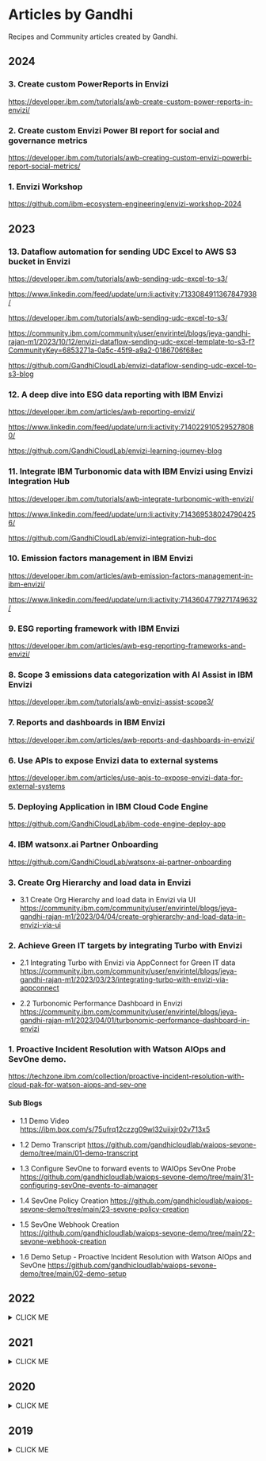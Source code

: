 # Articles by Gandhi

Recipes and Community articles created by Gandhi.

## 2024
### 3. Create custom PowerReports in Envizi
https://developer.ibm.com/tutorials/awb-create-custom-power-reports-in-envizi/

### 2. Create custom Envizi Power BI report for social and governance metrics
https://developer.ibm.com/tutorials/awb-creating-custom-envizi-powerbi-report-social-metrics/

### 1. Envizi Workshop
https://github.com/ibm-ecosystem-engineering/envizi-workshop-2024

## 2023
### 13. Dataflow automation for sending UDC Excel to AWS S3 bucket in Envizi

https://developer.ibm.com/tutorials/awb-sending-udc-excel-to-s3/

https://www.linkedin.com/feed/update/urn:li:activity:7133084911367847938/

https://developer.ibm.com/tutorials/awb-sending-udc-excel-to-s3/

https://community.ibm.com/community/user/envirintel/blogs/jeya-gandhi-rajan-m1/2023/10/12/envizi-dataflow-sending-udc-excel-template-to-s3-f?CommunityKey=6853271a-0a5c-45f9-a9a2-0186706f68ec

https://github.com/GandhiCloudLab/envizi-dataflow-sending-udc-excel-to-s3-blog

### 12. A deep dive into ESG data reporting with IBM Envizi

https://developer.ibm.com/articles/awb-reporting-envizi/

https://www.linkedin.com/feed/update/urn:li:activity:7140229105295278080/

https://github.com/GandhiCloudLab/envizi-learning-journey-blog

### 11. Integrate IBM Turbonomic data with IBM Envizi using Envizi Integration Hub

https://developer.ibm.com/tutorials/awb-integrate-turbonomic-with-envizi/

https://www.linkedin.com/feed/update/urn:li:activity:7143695380247904256/

https://github.com/GandhiCloudLab/envizi-integration-hub-doc


### 10. Emission factors management in IBM Envizi

https://developer.ibm.com/articles/awb-emission-factors-management-in-ibm-envizi/

https://www.linkedin.com/feed/update/urn:li:activity:7143604779271749632/

### 9. ESG reporting framework with IBM Envizi

https://developer.ibm.com/articles/awb-esg-reporting-frameworks-and-envizi/

### 8. Scope 3 emissions data categorization with AI Assist in IBM Envizi

https://developer.ibm.com/tutorials/awb-envizi-assist-scope3/

### 7. Reports and dashboards in IBM Envizi
https://developer.ibm.com/articles/awb-reports-and-dashboards-in-envizi/


### 6. Use APIs to expose Envizi data to external systems
https://developer.ibm.com/articles/use-apis-to-expose-envizi-data-for-external-systems


### 5. Deploying Application in IBM Cloud Code Engine

https://github.com/GandhiCloudLab/ibm-code-engine-deploy-app

### 4. IBM watsonx.ai Partner Onboarding

https://github.com/GandhiCloudLab/watsonx-ai-partner-onboarding


### 3. Create Org Hierarchy and load data in Envizi

- 3.1 Create Org Hierarchy and load data in Envizi via UI
https://community.ibm.com/community/user/envirintel/blogs/jeya-gandhi-rajan-m1/2023/04/04/create-orghierarchy-and-load-data-in-envizi-via-ui

### 2. Achieve Green IT targets by integrating Turbo with Envizi

- 2.1 Integrating Turbo with Envizi via AppConnect for Green IT data
https://community.ibm.com/community/user/envirintel/blogs/jeya-gandhi-rajan-m1/2023/03/23/integrating-turbo-with-envizi-via-appconnect

- 2.2 Turbonomic Performance Dashboard in Envizi
https://community.ibm.com/community/user/envirintel/blogs/jeya-gandhi-rajan-m1/2023/04/01/turbonomic-performance-dashboard-in-envizi


### 1. Proactive Incident Resolution with Watson AIOps and SevOne demo. 
https://techzone.ibm.com/collection/proactive-incident-resolution-with-cloud-pak-for-watson-aiops-and-sev-one

#### Sub Blogs
- 1.1 Demo Video
https://ibm.box.com/s/75ufrq12czzg09wl32uiixjr02v713x5

- 1.2 Demo Transcript
https://github.com/gandhicloudlab/waiops-sevone-demo/tree/main/01-demo-transcript

- 1.3 Configure SevOne to forward events to WAIOps SevOne Probe 
https://github.com/gandhicloudlab/waiops-sevone-demo/tree/main/31-configuring-sevOne-events-to-aimanager

- 1.4 SevOne Policy Creation
https://github.com/gandhicloudlab/waiops-sevone-demo/tree/main/23-sevone-policy-creation

- 1.5 SevOne Webhook Creation
https://github.com/gandhicloudlab/waiops-sevone-demo/tree/main/22-sevone-webhook-creation

- 1.6 Demo Setup - Proactive Incident Resolution with Watson AIOps and SevOne
https://github.com/gandhicloudlab/waiops-sevone-demo/tree/main/02-demo-setup


## 2022

<details><summary>CLICK ME</summary>

### 23. Watson AIOps 3.5 Temporal Group Training with SevOne Events
https://community.ibm.com/community/user/aiops/blogs/jeya-gandhi-rajan-m1/2022/12/05/watson-aiops-35-temporal-group-training-with-sevon

### 22. Creating IBM SevOne Topology in IBM Watson AIOps 3.5
https://community.ibm.com/community/user/aiops/blogs/jeya-gandhi-rajan-m1/2022/12/05/creating-ibm-sevone-topology-in-ibm-watson-aiops-3

### 21. Insights on Watson AIOps Topology Match Tokens
https://community.ibm.com/community/user/aiops/blogs/jeya-gandhi-rajan-m1/2022/12/06/insights-on-watson-aiops-topology-match-tokens

### 20. Insights on Watson AIOps Topology Merge Rules
https://community.ibm.com/community/user/aiops/blogs/jeya-gandhi-rajan-m1/2022/12/06/insights-on-watson-aiops-topology-merge-rules

### 19. IBM Watson AIOps 3.5 Integration with IBM SevOne
https://community.ibm.com/community/user/aiops/blogs/jeya-gandhi-rajan-m1/2022/11/29/ibm-watson-aiops-35-integration-with-ibm-sevone

### 18. Sending Events to Watson AIOps 3.5 using Generic Webhook Probe
https://community.ibm.com/community/user/aiops/blogs/jeya-gandhi-rajan-m1/2022/11/29/sending-events-to-watson-aiops-35-using-generic-we

### 17. Simple scripts to install Watson AIOps 3.5
https://community.ibm.com/community/user/aiops/blogs/jeya-gandhi-rajan-m1/2022/11/29/simple-scripts-to-install-watson-aiops-35



### 16. WAIOps v3.3 - Part 13 : Inferencing - Resolve Incidents
https://community.ibm.com/community/user/aiops/blogs/jeya-gandhi-rajan-m1/2022/05/06/waiops-v33-part-13-inferencing-resolve-incidents

### 15. WAIOps v3.3 - Part 12 : Inferencing - View Results
https://community.ibm.com/community/user/aiops/blogs/jeya-gandhi-rajan-m1/2022/05/06/waiops-v33-part-12-inferencing-view-results

### 14. WAIOps v3.3 - Part 11 : Inferencing
https://community.ibm.com/community/user/aiops/blogs/jeya-gandhi-rajan-m1/2022/05/06/waiops-v33-part-11-inferencing

### 13. WAIOps v3.3 - Part 10 : Training
https://community.ibm.com/community/user/aiops/blogs/jeya-gandhi-rajan-m1/2022/05/06/waiops-v33-part-10-training

### 12. WAIOps v3.3 - Part 09 : Create Runbook
https://community.ibm.com/community/user/aiops/blogs/jeya-gandhi-rajan-m1/2022/05/06/waiops-v33-part-09-create-runbook

### 11. WAIOps v3.3 - Part 08 : Create AI-Model Definition
https://community.ibm.com/community/user/aiops/blogs/jeya-gandhi-rajan-m1/2022/05/06/waiops-v33-part-08-create-ai-model-definition

### 10. WAIOps v3.3 - Part 07 : Create Application in AI-Manager
https://community.ibm.com/community/user/aiops/blogs/jeya-gandhi-rajan-m1/2022/05/06/waiops-v33-part-07-create-application-in-ai-manage

### 9. WAIOps v3.3 - Part 06 : Slack Account Creation and Integration
https://community.ibm.com/community/user/aiops/blogs/jeya-gandhi-rajan-m1/2022/05/06/waiops-v33-part-06-slack-account-creation-and-inte

### 8. WAIOps v3.3 - Part 05 : Create Data and Tool Integrations
https://community.ibm.com/community/user/aiops/blogs/jeya-gandhi-rajan-m1/2022/05/06/waiops-v33-part-05-create-data-and-tool-integratio

### 7. WAIOps v3.3 - Part 04 : Installing iLender App
https://community.ibm.com/community/user/aiops/blogs/jeya-gandhi-rajan-m1/2022/05/06/waiops-v33-part-04-installing-ilender-app

### 6. WAIOps v3.3 - Part 03 : Installing Humio
https://community.ibm.com/community/user/aiops/blogs/jeya-gandhi-rajan-m1/2022/05/06/waiops-v33-part-03-installing-humio

### 5. WAIOps v3.3 - Part 02 : Watson AIOps AI-Manager Installation
https://community.ibm.com/community/user/aiops/blogs/jeya-gandhi-rajan-m1/2022/05/06/waiops-v33-part-02-watson-aiops-ai-manager-install

### 4. WAIOps v3.3 - Part 01 : Watson AIOps 3.3 Demo Setup
https://community.ibm.com/community/user/aiops/blogs/jeya-gandhi-rajan-m1/2022/05/06/waiops-v33-part-01-watson-aiops-33-demo-setup

### 3. AIOps v3.2 - Topology API Part 3 : Create, Link and Delete topology nodes using API
https://community.ibm.com/community/user/aiops/blogs/jeya-gandhi-rajan-m1/2022/03/07/aiops-v32-topology-api-part-3-create-link-and-dele

### 2. AIOps v3.2 - Topology API Part 2 : Create BookInfo App Topology using API
https://community.ibm.com/community/user/aiops/blogs/jeya-gandhi-rajan-m1/2022/03/07/aiops-v32-topology-api-part-2-create-topology-for

### 1. AIOps v3.2 - Topology API Part 1 : Enabling Topology Manager API
https://community.ibm.com/community/user/aiops/blogs/jeya-gandhi-rajan-m1/2022/03/07/aiops-v32-topology-api-part-1-enabling-topology-ma

</details>

## 2021

<details><summary>CLICK ME</summary>

### 44. WAIOps v3.2 - Series 01 : Watson AIOps 3.2 Demo Setup
https://community.ibm.com/community/user/aiops/blogs/jeya-gandhi-rajan-m1/2021/12/27/waiops-v32-series-01-watson-aiops-32-demo-setup

### 43. WAIOps v3.2 - Series 02 : Watson AIOps AI-Manager Installation
https://community.ibm.com/community/user/aiops/blogs/jeya-gandhi-rajan-m1/2021/12/27/waiops-v32-series-02-watson-aiops-ai-manager-insta

### 42. WAIOps v3.2 - Series 03 : Installing iLender App
https://community.ibm.com/community/user/aiops/blogs/jeya-gandhi-rajan-m1/2021/12/27/waiops-v32-series-03-installing-ilender-app

### 41. WAIOps v3.2 - Series 04 : Create Data and Tool Integrations
https://community.ibm.com/community/user/aiops/blogs/jeya-gandhi-rajan-m1/2021/12/27/waiops-v32-series-04-create-data-and-tool-integrat

### 40. WAIOps v3.2 - Series 05 : Slack Account Creation and Integration
https://community.ibm.com/community/user/aiops/blogs/jeya-gandhi-rajan-m1/2021/12/27/waiops-v32-series-05-slack-account-creation-and-in

### 39. WAIOps v3.2 - Series 06 : Create Application in AI-Manager
https://community.ibm.com/community/user/aiops/blogs/jeya-gandhi-rajan-m1/2021/12/27/waiops-v32-series-06-create-application-in-ai-mana

### 38. WAIOps v3.2 - Series 07 : Create AI-Model Definition
https://community.ibm.com/community/user/aiops/blogs/jeya-gandhi-rajan-m1/2021/12/27/waiops-v32-series-07-create-ai-model-definition

### 37. WAIOps v3.2 - Series 08 : Training
https://community.ibm.com/community/user/aiops/blogs/jeya-gandhi-rajan-m1/2021/12/27/waiops-v32-series-08-training

### 36. WAIOps v3.2 - Series 09 : Inferencing
https://community.ibm.com/community/user/aiops/blogs/jeya-gandhi-rajan-m1/2021/12/27/waiops-v32-series-09-inferencing

### 35. Installing Humio on RedHat Openshift
https://community.ibm.com/community/user/aiops/blogs/jeya-gandhi-rajan-m1/2021/12/28/installing-humio-on-redhat-openshift

### 34. Sending Instana Events to WAIOps 3.2.0 AIMgr
https://community.ibm.com/community/user/aiops/blogs/jeya-gandhi-rajan-m1/2021/12/28/sending-instana-events-to-waiops-320-aimgr

### 33. WAIOps Demo with Instana and iLender App : 5 - Inferencing
https://community.ibm.com/community/user/aiops/blogs/jeya-gandhi-rajan-m1/2021/09/21/waiops-ins-ilender-5-inferencing

### 32. WAIOps Demo with Instana and iLender App : 4 - App and AI Model Management and Training
https://community.ibm.com/community/user/aiops/blogs/jeya-gandhi-rajan-m1/2021/09/21/waiops-ins-ilender-4-app-aimodel-training

### 31. WAIOps Demo with Instana and iLender App : 3 - Data and Tool Integrations
https://community.ibm.com/community/user/aiops/blogs/jeya-gandhi-rajan-m1/2021/09/21/waiops-ins-ilender-3-data-tool-integration

### 30. WAIOps Demo with Instana and iLender App : 2 - Initial Configuration
https://community.ibm.com/community/user/aiops/blogs/jeya-gandhi-rajan-m1/2021/09/21/waiops-ins-ilender-2-initial-configuration

### 29. WAIOps Demo with Instana and iLender App : 1 - Overview
https://community.ibm.com/community/user/aiops/blogs/jeya-gandhi-rajan-m1/2021/09/21/waiops-ins-ilender-1-overview

### 28. ServiceNow and WAIOps : 3 - Configuring Watson AIOps roles to ServiceNow users
https://community.ibm.com/community/user/aiops/blogs/jeya-gandhi-rajan-m1/2021/09/08/snow-waiops-3-configuring-waiops-roles-in-snow

### 27. ServiceNow and WAIOps : 2 - Installing Watson AIOps App plugin in ServiceNow Developer Instance
https://community.ibm.com/community/user/aiops/blogs/jeya-gandhi-rajan-m1/2021/09/08/snow-waiops-2-installing-waiops-app-plugin

### 26. ServiceNow and WAIOps : 1 - Create ServiceNow incidents for Similar Incidents in Watson AIOps
https://community.ibm.com/community/user/aiops/blogs/jeya-gandhi-rajan-m1/2021/09/08/snow-waiops-1-create-snow-incidents

### 25.Instana and WAIOps Integration : 7 - Create Alert in Instana
https://community.ibm.com/community/user/aiops/blogs/jeya-gandhi-rajan-m1/2021/09/08/ins-waiops-7-create-alert-in-instana

### 24.Instana and WAIOps Integration : 6 - Create Alert Channels in Instana
https://community.ibm.com/community/user/aiops/blogs/jeya-gandhi-rajan-m1/2021/09/08/ins-waiops-6-create-alert-channels-in-instana

### 23.Instana and WAIOps Integration : 5 - Create Events in Instana
https://community.ibm.com/community/user/aiops/blogs/jeya-gandhi-rajan-m1/2021/09/08/ins-waiops-5-create-events-in-instana

### 22.Instana and WAIOps Integration : 4 - Create Custom Payload in Instana
https://community.ibm.com/community/user/aiops/blogs/jeya-gandhi-rajan-m1/2021/09/08/ins-waiops-4-create-custom-payload-in-instana

### 21.Instana and WAIOps Integration : 3 - Create Application in Instana
https://community.ibm.com/community/user/aiops/blogs/jeya-gandhi-rajan-m1/2021/09/08/ins-waiops-3-create-application-in-instana

### 20.Instana and WAIOps Integration : 2 - Create Instana Webhook in Watson AIOps Event Manager NOI
https://community.ibm.com/community/user/aiops/blogs/jeya-gandhi-rajan-m1/2021/09/08/ins-waiops-2-create-instana-webhook-in-waiops

### 19.Instana and WAIOps Integration : 1 - Integrating Instana with Watson AIOps
https://community.ibm.com/community/user/aiops/blogs/jeya-gandhi-rajan-m1/2021/09/08/ins-waiops-1-integrating-instana-with-watson-aiops


### 18. AIOps v3.1 - Series 10 : Create and Execute RunBook in Watson AIOps
https://community.ibm.com/community/user/aiops/blogs/jeya-gandhi-rajan-m1/2021/06/27/aiops-v31-series-10-create-and-execute-runbook-in

### 17. AIOps v3.1 - Series 09 : BookInfo Demo Setup for AIOps
https://community.ibm.com/community/user/aiops/blogs/jeya-gandhi-rajan-m1/2021/05/12/aiops-v31-series-09-bookinfo-demo-setup-for-aiops

### 16. AIOps v3.1 - Series 08 : Installing BookInfo app for AIOps
https://community.ibm.com/community/user/aiops/blogs/jeya-gandhi-rajan-m1/2021/05/12/aiops-v31-series-08-installing-bookinfo-app-for-ai

### 15. AIOps v3.1 - Series 07 : Configuring Event Manager
https://community.ibm.com/community/user/aiops/blogs/jeya-gandhi-rajan-m1/2021/05/12/aiops-v31-series-07-configuring-event-manager

### 14. AIOps v3.1 - Series 06 : Inferencing Log Anomaly, Event Grouping and Similar Incidents
https://community.ibm.com/community/user/aiops/blogs/jeya-gandhi-rajan-m1/2021/05/12/aiops-v31-series-06-inferencing-log-anomaly-event

### 13. AIOps v3.1 - Series 05 : Training Logs, Events and Incidents
https://community.ibm.com/community/user/aiops/blogs/jeya-gandhi-rajan-m1/2021/05/12/aiops-v31-series-05-training-logs-events-and-incid

### 12. AIOps v3.1 - Series 04 : Create Training Definition for Logs, Events and Incidents
https://community.ibm.com/community/user/aiops/blogs/jeya-gandhi-rajan-m1/2021/05/12/aiops-v31-series-04-create-training-definition-for

### 11. AIOps v3.1 - Series 03 : Create Application using Kubernetes Observer
https://community.ibm.com/community/user/aiops/blogs/jeya-gandhi-rajan-m1/2021/05/12/aiops-v31-series-03-create-application-using-kuber

### 10. AIOps v3.1 - Series 02 : Slack Account Creation and Integration
https://community.ibm.com/community/user/aiops/blogs/jeya-gandhi-rajan-m1/2021/05/12/aiops-v31-series-02-slack-account-creation-and-int

### 9. AIOps v3.1 - Series 01 : Data and Tool Integrations
https://community.ibm.com/community/user/aiops/blogs/jeya-gandhi-rajan-m1/2021/05/12/aiops-v31-series-01-data-and-tool-integrations

### 8. Using AI-Manager APIs in Watson AI-Ops

https://community.ibm.com/community/user/aiops/blogs/jeya-gandhi-rajan-m1/2021/03/29/using-ai-manager-apis-in-watson-ai-ops

Published on Mar 29, 2021

### 7. Similar Incidents by AI-Manager in Watson AIOps
https://community.ibm.com/community/user/middleware/blogs/jeya-gandhi-rajan-m1/2021/02/23/similar-incidents-by-ai-manager-in-watson-aiops

Published on Feb 24, 2021

### 6. Training Similar Incidents for AI Manager in Watson AIOps
https://community.ibm.com/community/user/middleware/blogs/jeya-gandhi-rajan-m1/2021/02/23/training-similar-incidents-for-ai-manager-in-watso

Published on Feb 24, 2021

### 5. Event Grouping by AI-Manager in Watson AIOps
https://community.ibm.com/community/user/middleware/blogs/jeya-gandhi-rajan-m1/2021/02/23/event-grouping-by-ai-manager-in-watson-aiops

Published on Feb 24, 2021

### 4. Training Events for AI-Manager in Watson AIOps
https://community.ibm.com/community/user/middleware/blogs/jeya-gandhi-rajan-m1/2021/02/23/training-events-for-ai-manager-in-watson-aiops

Published on Feb 24, 2021

### 3. Log Anomaly Detection by AI-Manager in Watson AI-Ops

This article showcase the Log Anomaly detection capability of AI-Manager in Watson AI-Ops using LogDNA and BookInfo app.

https://community.ibm.com/community/user/middleware/blogs/jeya-gandhi-rajan-m1/2021/02/14/log-anomaly-detection-by-ai-manager-in-w-ai-ops

Published on Feb 15, 2021

### 2. Training Log anomaly models for AI Manager in Watson AIOps

This article explains about how to train normal logs from LogDNA and create log anomaly models for AI Manager in Watson AIOps.


https://community.ibm.com/community/user/middleware/blogs/jeya-gandhi-rajan-m1/2021/02/10/training-log-anomaly-models-for-ai-manager

Published on Feb 10, 2021


### 1. Configuring AI-Manager in Watson AI-Ops

This article explains about how to configure AI-Manager for training and inferencing the logs/events/incidents.


https://community.ibm.com/community/user/middleware/blogs/jeya-gandhi-rajan-m1/2021/02/09/configuring-ai-manager-in-watson-ai-ops

Published on Feb 9, 2021


</details>

## 2020
<details><summary>CLICK ME</summary>


### 18. MCM Monitoring Configuration Setup : use case - Web UI is becoming slow

This recipe explains about the following. 1. Incident details - Web UI Responding Slow, 2. Configuring Threshold, 3. Configuring Runbook, 4. Configuring Event Policies, 5. Configuring Incident Policies

https://developer.ibm.com/recipes/tutorials/mcm-monitoring-configuration-setup-use-case-web-ui-is-becoming-slow/

Published on July 30, 2020



### 17. MCM Monitoring Configuration Setup : use case - Notification messages are not received

This recipe explains about the following. 1. Incident details - Notification messages are not received, 2. Configuring Threshold, 3. Configuring Runbook, 4. Configuring Event Policies, 5. Configuring Incident Policies

https://developer.ibm.com/recipes/tutorials/mcm-monitoring-configuration-setup-use-case-notification-messages-are-not-received/

Published on July 30, 2020



### 16. MCM Monitoring : use case - Web UI is becoming slow

This recipe explains about the following. 1. Use case - Web UI is becoming slow, 2. Incident Details related to the use case, 3. How SRE is anaylsing and fixing the incident

https://developer.ibm.com/recipes/tutorials/mcm-monitoring-use-case-web-ui-is-becoming-slow/

Published on July 29, 2020



### 15. MCM Monitoring : use case - Notification messages are not received

This recipe explains about the following. 1. Use case - Notification messages are not received, 2. Incident Details related to the use case, 3. How SRE is anaylsing and fixing the incident

https://developer.ibm.com/recipes/tutorials/mcm-monitoring-use-case-notification-messages-are-not-received/

Published on July 29, 2020



### 14. MCM - App Management and Sample apps

This recipe explains about the following. 1. MCM Application management capabilities, 2. MCM Application resources , 3. Sample apps for Channel types Namespace, Helm and Git

https://developer.ibm.com/recipes/tutorials/mcm-app-management-and-sample-apps/

Published on July 22, 2020



### 13. Part 1: Instrumenting Micro-Services and Monitoring through Golden Signals in Cloud Pak for Multi-Cloud Management

This recipe explains about the following. Server prerequisite for Monitoring Installation of J2SE Runtime Data Collector instrumented UPro app Accessing the installed application Monitoring Golden Signals

https://developer.ibm.com/recipes/tutorials/installing-runtime-data-collector-instrumented-app-and-monitoring-mcm-golden-signals/

Published on July 7, 2020 


### 12. Implementing MCM Service Discovery in RHOCP 4.3 Clusters

This recipe explains about the following. 1. Configuring DNS in Managed Cluster for Service Discovery 2. Installing a sample application 3. Required Kubernetes objects changes for Service Discovery

https://developer.ibm.com/recipes/tutorials/implementing-mcm-service-discovery-in-rhocp-4-3-clusters/

Published on June 21, 2020



### 11. DevSecOps using Aquasec Trivy

Recipe explains about ...  1. How to integrate trivy in Jenkins   2. How to integrate trivy in Tekton

https://developer.ibm.com/recipes/tutorials/devsecops-using-aquasec-trivy/

Published on May 14, 2020



### 10. Creating Private Catalog Tiles in IBM Cloud

Recipe explains about ... 1. Create Private Catalog in IBM Cloud  2. Create Tiles in Private Catalog  3. View Tiles  4. Run tiles

https://developer.ibm.com/recipes/tutorials/creating-private-catalog-tiles-in-ibm-cloud/

Published on May 8, 2020



### 9. Monitoring with Prometheus and Grafana in RedHat Openshift 4.3

Recipe explains about ... 1. How to use default Grafana dashboard 2. How to install Prometheus and Grafana Operators 3. How to install Prometheus and Grafana Operators instances, service monitors and dashboards 4. How to import and view Custom dashboards

https://developer.ibm.com/recipes/tutorials/monitoring-with-prometheus-and-grafana-in-redhat-openshift-4-3/

Published on April 15, 2020



### 8. Configuring Sysdig for Openshift Cluster Monitoring with IBM Cloud

This recipe explains about how to configure Sysdig in Openshift for cluster Monitoring. SysDig instance is installed in IBM Cloud, Sysdig Agent is deployed in Openshift. Recipe shows different graphs available in Sysdig.

https://developer.ibm.com/recipes/tutorials/configuring-sysdig-for-openshift-cluster-monitoring-with-ibm-cloud/

Published on April 15, 2020 


### 7. Application Migration using Transformation Advisor and Tekton pipeline

Application Migration using Transformation Advisor and Tekton pipeline
View Migration Complexity in TA Push Migration artifacts to GIT Repo from TA Configure a Webhook in Tekton Modify source code in GIT View Tekton pipeline running View application deployed in OC Access the application in browse

https://developer.ibm.com/recipes/tutorials/application-migration-using-transformation-advisor-and-tekton-pipeline/

Published on March 5, 2020 




### 6. Tekton Pipeline for Transformation Advisor generated Liberty App

TA generates migration artifacts to deploy an app in Kubernetes. Using Tekton Pipeline, we build docker image and deploy app in Openshift. A resource called `Task` contains steps to do the same. Lets install the pipeline and understand its resources.

https://developer.ibm.com/recipes/tutorials/tekton-pipeline-for-transformation-advisor-generated-liberty-app/

Published on March 5, 2020




### 5. IBM Cloud Pak for Applications v4.0.1 Installation on RHOCP 4.2 or 4.3

The detailed steps to install IBM Cloud Pak for applications v4.0.1 on top of RedHat Openshift Container Platform v4.2 or v4.3 cluster is described here.

https://developer.ibm.com/recipes/tutorials/ibm-cloud-pak-for-applications-v4-0-1-installation/

Published on March 5, 2020




### 4. A best Practice in Dockerizing Vue.js Application

This recipe explains a very important Best Practice in Dockerizing the Vue.js application. The same could be applicable for any Node.js applications as well.

https://developer.ibm.com/recipes/tutorials/a-best-practice-in-dockerizing-vue-js-application/

Published on March 2, 2020




### 3. Deploying Appsody app in Openshift using Tekton pipeline

The Objective of this recipe is to explain the following. Create a springboot application using Appsody Run the application locally using Appsody Create Tekton pipeline for the application from Kabanero Push the application to OCP through Tekton

https://developer.ibm.com/recipes/tutorials/deploying-appsody-app-in-openshift-using-tekton-pipeline/


Published on January 13, 2020




### 2. Cloud Pak for Applications 4.0 Installation on OCP 4.2

This recipe explains the steps to install Cloud Pak for applications v4.0 on top of OCP 4.2 version. Most of the steps mentioned below to be done from your local system. Switch to infra node, when it is explicitly mentioned.

https://developer.ibm.com/recipes/tutorials/cloud-pak-for-applications-4-0-installation-on-ocp-4-2/



Published on January 8, 2020



### 1. Deploy a Serverless Application using Knative in OpenShift 4.2 (CP4App 4.0)

In this recipe we are going deploy an knative app in OCP 4.2 containing Cloud Pak for Application 4.0 Here we are going to focus more on "Virtual Service not ready" error while deploying knative app.

https://developer.ibm.com/recipes/tutorials/deploy-a-serverless-application-using-knative-in-openshift-4-2-cp4app-4-0/


Published on January 3, 2020

</details>

## 2019
<details><summary>CLICK ME</summary>

### 2. Deploying Serverless Application using Knative in OpenShift 3.11 (CP4A)

This recipe explains about the following topics. 1. Defining k-native service resource for v1 2. Deploying v1 version of the application 3. Defining k-native service resource for v2 4. Deploying v2 version of the application

https://developer.ibm.com/recipes/tutorials/deploying-serverless-application-using-knative-in-openshift-cp4a/



Published on December 12, 2019




### 1. Deploying Greetings Application in Cloud pak for Multicloud Management (CP4M)

This recipe explains about the following topics with respect to Cloud Pak for MCM 1. Defining application resources for MCM 2. Deploying MCM Application 3. Application Topology 4. Namespaces 5. Viewing created Resources 6. Resources yaml files

https://developer.ibm.com/recipes/tutorials/deploying-greetings-application-in-cloud-pak-for-multicloud-management-cp4m/



Published on November 10, 2019
</details>

